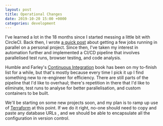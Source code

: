 ```yaml
---
layout: post
title: Operational Changes
date: 2019-10-20 15:00 +0000
categories: development
---
```


I've learned a lot in the 18 months since I started messing a little bit with CircleCI. Back then, I wrote [a quick
post](/devops/2018/03/08/circle-ci-workflows.html) about getting a few jobs running in parallel on a personal project.
Since then, I've taken my interest in automation further and implemented a CI/CD pipeline that involves parallelised
test runs, browser testing, and code analysis.

Humble and Farley's [Continuous
Integration](https://www.amazon.co.uk/Continuous-Delivery-Deployment-Automation-Addison-Wesley/dp/0321601912) book has
been on my to-finish list for a while, but that's mostly because every time I pick it up I find something new to
re-engineer for efficiency. There are still parts of the pipeline that I'd like to overhaul; there's repetition in there
that I'd like to eliminate, test runs to analyse for better parallelisation, and custom containers to be built.

We'll be starting on some new projects soon, and my plan is to ramp up use of [Terraform](https://www.terraform.io) at
this point. If we do it right, no-one should need to copy and paste any database URLs , and we should
be able to encapsulate all the configuration in version control.
